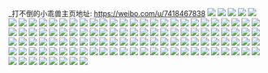 _打不倒的小乖兽主页地址: https://weibo.com/u/7418467838 
![](https://wx4.sinaimg.cn/mw2000/008638n4gy1h94tsdmzmtj31tf2q5kjl.jpg) 
![](https://wx4.sinaimg.cn/mw2000/008638n4gy1h94tscp31rj31qt2m8e81.jpg) 
![](https://wx4.sinaimg.cn/mw2000/008638n4gy1h94tseksxzj31tu2qre81.jpg) 
![](https://wx4.sinaimg.cn/mw2000/008638n4gy1h94tsfb05qj31b41yg000.jpg) 
![](https://wx4.sinaimg.cn/mw2000/008638n4gy1h94tsi7xd3j30n01ds1kx.jpg) 
![](https://wx4.sinaimg.cn/mw2000/008638n4gy1h94tsk4n52j30n01dsqq0.jpg) 
![](https://wx4.sinaimg.cn/mw2000/008638n4ly1h866diehwjj30u0191aeh.jpg) 
![](https://wx4.sinaimg.cn/mw2000/008638n4ly1h866dizot0j30u0190aer.jpg) 
![](https://wx4.sinaimg.cn/mw2000/008638n4ly1h866djkaykj30u019078n.jpg) 
![](https://wx4.sinaimg.cn/mw2000/008638n4ly1h866dkgeehj30u019013e.jpg) 
![](https://wx4.sinaimg.cn/mw2000/008638n4ly1h866dl67nsj30u019012t.jpg) 
![](https://wx4.sinaimg.cn/mw2000/008638n4ly1h866dluvfwj30u0190akk.jpg) 
![](https://wx4.sinaimg.cn/mw2000/008638n4ly1h866dhy2isj30u019043k.jpg) 
![](https://wx4.sinaimg.cn/mw2000/008638n4ly1h866dni48qj30u0190k90.jpg) 
![](https://wx4.sinaimg.cn/mw2000/008638n4ly1h866dol4mpj31900u0qg7.jpg) 
![](https://wx4.sinaimg.cn/mw2000/008638n4ly1h80e62kwj8j30u0140jzk.jpg) 
![](https://wx4.sinaimg.cn/mw2000/008638n4ly1h80e61o7e5j30u01o0wq1.jpg) 
![](https://wx4.sinaimg.cn/mw2000/008638n4ly1h80e63j14oj30u01o0dps.jpg) 
![](https://wx4.sinaimg.cn/mw2000/008638n4ly1h80e646ctxj30u01o0gu6.jpg) 
![](https://wx4.sinaimg.cn/mw2000/008638n4ly1h80e651p3bj30u0190amq.jpg) 
![](https://wx4.sinaimg.cn/mw2000/008638n4ly1h80e65pg5wj31900u0gte.jpg) 
![](https://wx4.sinaimg.cn/mw2000/008638n4ly1h80e663701j30u019044e.jpg) 
![](https://wx4.sinaimg.cn/mw2000/008638n4ly1h7vs4ttu1zj31910u0n4q.jpg) 
![](https://wx4.sinaimg.cn/mw2000/008638n4ly1h7vs4umfppj31910u044c.jpg) 
![](https://wx4.sinaimg.cn/mw2000/008638n4ly1h7vs4t27dfj30u01917ag.jpg) 
![](https://wx4.sinaimg.cn/mw2000/008638n4ly1h7vs4v3jukj30u01910xp.jpg) 
![](https://wx4.sinaimg.cn/mw2000/008638n4ly1h7vs4vvovij30u01o0nad.jpg) 
![](https://wx4.sinaimg.cn/mw2000/008638n4ly1h7vs4wgxfhj30u019078a.jpg) 
![](https://wx4.sinaimg.cn/mw2000/008638n4ly1h7ph6p1k50j30u0191qar.jpg) 
![](https://wx4.sinaimg.cn/mw2000/008638n4ly1h7ph6pihuuj30u0191wjh.jpg) 
![](https://wx4.sinaimg.cn/mw2000/008638n4ly1h7ph6q1k4dj30u01910x0.jpg) 
![](https://wx4.sinaimg.cn/mw2000/008638n4ly1h7ph6qjglcj30u0191jvh.jpg) 
![](https://wx4.sinaimg.cn/mw2000/008638n4ly1h7ph6r3r43j30u0191452.jpg) 
![](https://wx4.sinaimg.cn/mw2000/008638n4ly1h7ph6rna6cj30u019146o.jpg) 
![](https://wx4.sinaimg.cn/mw2000/008638n4ly1h7nokulavrj30u0191n3s.jpg) 
![](https://wx4.sinaimg.cn/mw2000/008638n4ly1h7nokswnohj31910u0qa7.jpg) 
![](https://wx4.sinaimg.cn/mw2000/008638n4ly1h7nokv2r3mj30u0191grw.jpg) 
![](https://wx4.sinaimg.cn/mw2000/008638n4ly1h7noktt6ipj30u0140q9q.jpg) 
![](https://wx4.sinaimg.cn/mw2000/008638n4ly1h7nokvxf22j31910u0172.jpg) 
![](https://wx4.sinaimg.cn/mw2000/008638n4ly1h7lga6gh9nj30u0191qbb.jpg) 
![](https://wx4.sinaimg.cn/mw2000/008638n4ly1h7lga57jz2j30u01407bc.jpg) 
![](https://wx4.sinaimg.cn/mw2000/008638n4ly1h7lga72t7uj30u01400zt.jpg) 
![](https://wx4.sinaimg.cn/mw2000/008638n4ly1h7kb1zy2t9j30ae076jrq.jpg) 
![](https://wx4.sinaimg.cn/mw2000/008638n4ly1h7j3tsj404j30u0140afy.jpg) 
![](https://wx4.sinaimg.cn/mw2000/008638n4ly1h7j3tt894zj30u0140485.jpg) 
![](https://wx4.sinaimg.cn/mw2000/008638n4ly1h7j3ttxxrxj30u0140dos.jpg) 
![](https://wx4.sinaimg.cn/mw2000/008638n4ly1h7fmki2sqvj30n00w843q.jpg) 
![](https://wx4.sinaimg.cn/mw2000/008638n4ly1h7fmkjcaa1j30u0160aqv.jpg) 
![](https://wx4.sinaimg.cn/mw2000/008638n4ly1h7fmkhj7v7j30n00w744j.jpg) 
![](https://wx4.sinaimg.cn/mw2000/008638n4ly1h6iwbn2pp5j30u01910t8.jpg) 
![](https://wx4.sinaimg.cn/mw2000/008638n4ly1h6iwbmn8nzj30u0191zqi.jpg) 
![](https://wx4.sinaimg.cn/mw2000/008638n4ly1h6iwbniu55j30u01917ay.jpg) 
![](https://wx4.sinaimg.cn/mw2000/008638n4ly1h6iwbocvebj30u0191440.jpg) 
![](https://wx4.sinaimg.cn/mw2000/008638n4ly1h6iwboyzonj30u0191aby.jpg) 
![](https://wx4.sinaimg.cn/mw2000/008638n4ly1h6iwbpl8fkj31900u0wq4.jpg) 
![](https://wx4.sinaimg.cn/mw2000/008638n4ly1h6iwbq82cyj30u0191n2w.jpg) 
![](https://wx4.sinaimg.cn/mw2000/008638n4ly1h6iwbqumrmj30u0191gpn.jpg) 
![](https://wx4.sinaimg.cn/mw2000/008638n4ly1h6iwkppuycj30u0191gsa.jpg) 
![](https://wx4.sinaimg.cn/mw2000/008638n4ly1h60h3g89vdj30u01400ug.jpg) 
![](https://wx4.sinaimg.cn/mw2000/008638n4ly1h60h3fkcjsj30u00u0ad4.jpg) 
![](https://wx4.sinaimg.cn/mw2000/008638n4ly1h60h3gwxxqj30u00u0n4i.jpg) 
![](https://wx4.sinaimg.cn/mw2000/008638n4ly1h60h3hl5q5j30u00u0af7.jpg) 
![](https://wx4.sinaimg.cn/mw2000/008638n4ly1h60h3i4kelj30u00u0q7q.jpg) 
![](https://wx4.sinaimg.cn/mw2000/008638n4ly1h5mpp4b8g1j31a00pcn9k.jpg) 
![](https://wx4.sinaimg.cn/mw2000/008638n4ly1h5mpp5290qj31a00pcn9h.jpg) 
![](https://wx4.sinaimg.cn/mw2000/008638n4ly1h5mpp6iqlhj31a01ecwxh.jpg) 
![](https://wx4.sinaimg.cn/mw2000/008638n4ly1h5mpp9lu6uj30n01dswyg.jpg) 
![](https://wx4.sinaimg.cn/mw2000/008638n4ly1h5mpp9xr79j30n00w747i.jpg) 
![](https://wx4.sinaimg.cn/mw2000/008638n4ly1h5mppb1uy0j32c03404qq.jpg) 
![](https://wx4.sinaimg.cn/mw2000/008638n4ly1h5mppdoamej32c0340kjn.jpg) 
![](https://wx4.sinaimg.cn/mw2000/008638n4ly1h5mppek5g9j318x1qwqmf.jpg) 
![](https://wx4.sinaimg.cn/mw2000/008638n4ly1h5mppfwygsj32c03404qr.jpg) 
![](https://wx4.sinaimg.cn/mw2000/008638n4gy1h46a8jhkslj32c0340hdu.jpg) 
![](https://wx4.sinaimg.cn/mw2000/008638n4gy1h46a8l3ub7j32c03407wi.jpg) 
![](https://wx4.sinaimg.cn/mw2000/008638n4gy1h46aejbs3aj30mi0u0gpx.jpg) 
![](https://wx4.sinaimg.cn/mw2000/008638n4gy1h46a8pt9yrj30n013zwpc.jpg) 
![](https://wx4.sinaimg.cn/mw2000/008638n4gy1h46adi2j3zj30uu0tygqt.jpg) 
![](https://wx4.sinaimg.cn/mw2000/008638n4gy1h46a8nnkdgj30n013rgsh.jpg) 
![](https://wx4.sinaimg.cn/mw2000/008638n4gy1h46afsqp17j30vc15sn7d.jpg) 
![](https://wx4.sinaimg.cn/mw2000/008638n4gy1h46ac6a29zj30ll0suwo5.jpg) 
![](https://wx4.sinaimg.cn/mw2000/008638n4gy1h46ag6ym5sj30mi0u0n3h.jpg) 
![](https://wx4.sinaimg.cn/mw2000/008638n4gy1h46a8t0ldnj32c02c0npd.jpg) 
![](https://wx4.sinaimg.cn/mw2000/008638n4ly1h1psr32v3ij30n00y10zu.jpg) 
![](https://wx4.sinaimg.cn/mw2000/008638n4ly1h1psr3k30sj30mz0w8tgt.jpg) 
![](https://wx4.sinaimg.cn/mw2000/008638n4ly1h1psr4j6qfj30n00yvdmc.jpg) 
![](https://wx4.sinaimg.cn/mw2000/008638n4ly1h1psr2opi2j30n00v7jxh.jpg) 
![](https://wx4.sinaimg.cn/mw2000/008638n4ly1h1psr4zg57j30n014y7bg.jpg) 
![](https://wx4.sinaimg.cn/mw2000/008638n4ly1h1psr5eljoj30n00ui0z3.jpg) 
![](https://wx4.sinaimg.cn/mw2000/008638n4ly1h1psr5w2vzj30n00y8q9u.jpg) 
![](https://wx4.sinaimg.cn/mw2000/008638n4ly1h1psr6d20ej30n01370zm.jpg) 
![](https://wx4.sinaimg.cn/mw2000/008638n4ly1h1psr6myd9j30n00vwwjd.jpg) 
![](https://wx4.sinaimg.cn/mw2000/008638n4ly1h1mcgpahruj30u0140dp4.jpg) 
![](https://wx4.sinaimg.cn/mw2000/008638n4ly1h1mcgo2p77j30u0140115.jpg) 
![](https://wx4.sinaimg.cn/mw2000/008638n4ly1h1mcgqjsksj30u01407cz.jpg) 
![](https://wx4.sinaimg.cn/mw2000/008638n4ly1h1mcgrlp6sj30u0140n6c.jpg) 
![](https://wx4.sinaimg.cn/mw2000/008638n4ly1h1mcgsrmijj30u014047n.jpg) 
![](https://wx4.sinaimg.cn/mw2000/008638n4ly1h1icx81n4mj30u0140470.jpg) 
![](https://wx4.sinaimg.cn/mw2000/008638n4ly1h1d3lq0lzrj30u0140dp4.jpg) 
![](https://wx4.sinaimg.cn/mw2000/008638n4ly1h1d3lr1rnoj30u0140ajb.jpg) 
![](https://wx4.sinaimg.cn/mw2000/008638n4ly1h1d3lsf0pcj30u0140gzn.jpg) 
![](https://wx4.sinaimg.cn/mw2000/008638n4ly1h1d3ltcjn0j30u00u0dm4.jpg) 
![](https://wx4.sinaimg.cn/mw2000/008638n4ly1h1ac48r4gtj30u0140tix.jpg) 
![](https://wx4.sinaimg.cn/mw2000/008638n4ly1h1ac49eemoj30u0140don.jpg) 
![](https://wx4.sinaimg.cn/mw2000/008638n4ly1h1ac47v8exj30u0140alx.jpg) 
![](https://wx4.sinaimg.cn/mw2000/008638n4ly1h1ac4a36j1j30u0140n7a.jpg) 
![](https://wx4.sinaimg.cn/mw2000/008638n4ly1h1ac4atzjjj30u0140n7f.jpg) 
![](https://wx4.sinaimg.cn/mw2000/008638n4ly1h1ac4bhpv2j30u0140dpk.jpg) 
![](https://wx4.sinaimg.cn/mw2000/008638n4ly1gxth42abm9j30u0140dq0.jpg) 
![](https://wx4.sinaimg.cn/mw2000/008638n4ly1gxth42smv2j30u00u0gt2.jpg) 
![](https://wx4.sinaimg.cn/mw2000/008638n4ly1gxpvensvihj31400u0k03.jpg) 
![](https://wx4.sinaimg.cn/mw2000/008638n4ly1gxa5v6c984j30n013rgr2.jpg) 
![](https://wx4.sinaimg.cn/mw2000/008638n4ly1gxa5v74hjvj30n00ystf7.jpg) 
![](https://wx4.sinaimg.cn/mw2000/008638n4ly1gxa5v7ygldj30n00zsn41.jpg) 
